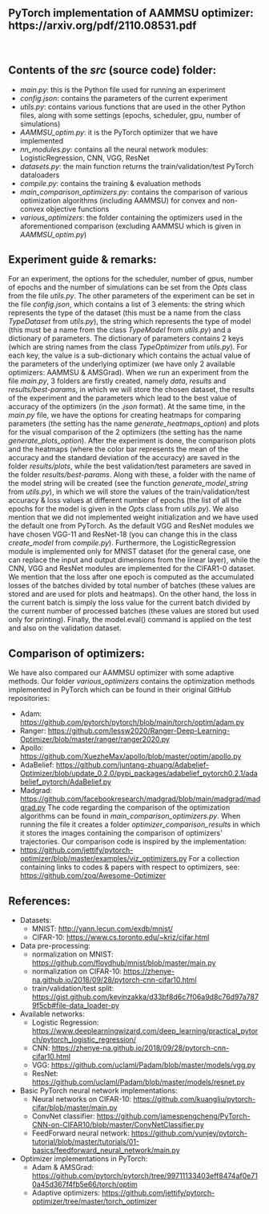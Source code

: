 <p align="center">
  <b> <h2> PyTorch implementation of AAMMSU optimizer: https://arxiv.org/pdf/2110.08531.pdf  </h2> </b><br>
</p>

## Contents of the *src* (source code) folder:
- *main.py*: this is the Python file used for running an experiment
- *config.json*: contains the parameters of the current experiment
- *utils.py*: contains various functions that are used in the other Python files, along with some settings (epochs, scheduler, gpu, number of simulations)
- *AAMMSU_optim.py*: it is the PyTorch optimizer that we have implemented 
- *nn_modules.py*: contains all the neural network modules: LogisticRegression, CNN, VGG, ResNet
- *datasets.py*: the main function returns the train/validation/test PyTorch dataloaders
- *compile.py*: contains the training & evaluation methods
- *main_comparison_optimizers.py*: contains the comparison of various optimization algorithms (including AAMMSU) for convex and non-convex objective functions
- *various_optimizers*: the folder containing the optimizers used in the aforementioned comparison (excluding AAMMSU which is given in *AAMMSU_optim.py*)

## Experiment guide & remarks:

For an experiment, the options for the scheduler, number of gpus, number of epochs and the number of simulations can be set from the *Opts* class from the file *utils.py*. The other parameters of the experiment can be set in the file *config.json*, which contains a list of 3 elements: the string which represents the type of the dataset (this must be a name from the class *TypeDataset* from *utils.py*), the string which represents the type of model (this must be a name from the class *TypeModel* from *utils.py*) and a dictionary of parameters. The dictionary of parameters contains 2 keys (which are string names from the class *TypeOptimizer* from *utils.py*). For each key, the value is a sub-dictionary which contains the actual value of the parameters of the underlying optimizer (we have only 2 available optimizers: AAMMSU & AMSGrad). When we run an experiment from the file *main.py*, 3 folders are firstly created, namely *data*, *results* and *results/best-params*, in which we will store the chosen dataset, the results of the experiment and the parameters which lead to the best value of accuracy of the optimizers (in the *.json* format). At the same time, in the *main.py* file, we have the options for creating heatmaps for comparing parameters (the setting has the name *generate_heatmaps_option*) and plots for the visual comparison of the 2 optimizers (the setting has the name *generate_plots_option*). After the experiment is done, the comparison plots and the heatmaps (where the color bar represents the mean of the accuracy and the standard deviation of the accuracy) are saved in the folder *results/plots*, while the best validation/test parameters are saved in the folder *results/best-params*. Along with these, a folder with the name of the model string will be created (see the function *generate_model_string* from *utils.py*), in which we will store the values of the train/validation/test accuracy & loss values at different number of epochs (the list of all the epochs for the model is given in the *Opts* class from *utils.py*). We also mention that we did not implemented weight initialization and we have used the default one from PyTorch. As the default VGG and ResNet modules we have chosen VGG-11 and ResNet-18 (you can change this in the class *create_model* from *compile.py*). Furthermore, the LogisticRegression module is implemented only for MNIST dataset (for the general case, one can replace the input and output dimensions from the linear layer), while the CNN, VGG and ResNet modules are implemented for the CIFAR1-0 dataset. We mention that the loss after one epoch is computed as the accumulated losses of the batches divided by total number of batches (these values are stored and are used for plots and heatmaps). On the other hand, the loss in the current batch is simply the loss value for the current batch divided by the current number of processed batches (these values are stored but used only for printing). Finally, the model.eval() command is applied on the test and also on the validation dataset.

## Comparison of optimizers:
We have also compared our AAMMSU optimizer with some adaptive methods. Our folder *various_optimizers* contains the optimization methods implemented in PyTorch which can be found in their original GitHub repositories:
- Adam: https://github.com/pytorch/pytorch/blob/main/torch/optim/adam.py
- Ranger: https://github.com/lessw2020/Ranger-Deep-Learning-Optimizer/blob/master/ranger/ranger2020.py
- Apollo: https://github.com/XuezheMax/apollo/blob/master/optim/apollo.py
- AdaBelief: https://github.com/juntang-zhuang/Adabelief-Optimizer/blob/update_0.2.0/pypi_packages/adabelief_pytorch0.2.1/adabelief_pytorch/AdaBelief.py
- Madgrad: https://github.com/facebookresearch/madgrad/blob/main/madgrad/madgrad.py
The code regarding the comparison of the optimization algorithms can be found in *main_comparison_optimizers.py*. When running the file it creates a folder *optimizer_comparison_results* in which it stores the images containing the comparison of optimizers' trajectories.
Our comparison code is inspired by the implementation:
- https://github.com/jettify/pytorch-optimizer/blob/master/examples/viz_optimizers.py
For a collection containing links to codes & papers with respect to optimizers, see: https://github.com/zoq/Awesome-Optimizer

## References:
- Datasets:
  - MNIST: http://yann.lecun.com/exdb/mnist/
  - CIFAR-10: https://www.cs.toronto.edu/~kriz/cifar.html
- Data pre-processing:
  - normalization on MNIST: https://github.com/floydhub/mnist/blob/master/main.py
  - normalization on CIFAR-10: https://zhenye-na.github.io/2018/09/28/pytorch-cnn-cifar10.html
  - train/validation/test split: https://gist.github.com/kevinzakka/d33bf8d6c7f06a9d8c76d97a7879f5cb#file-data_loader-py
- Available networks:
  - Logistic Regression: https://www.deeplearningwizard.com/deep_learning/practical_pytorch/pytorch_logistic_regression/
  - CNN: https://zhenye-na.github.io/2018/09/28/pytorch-cnn-cifar10.html
  - VGG: https://github.com/uclaml/Padam/blob/master/models/vgg.py
  - ResNet: https://github.com/uclaml/Padam/blob/master/models/resnet.py
- Basic PyTorch neural network implementations:
  - Neural networks on CIFAR-10: https://github.com/kuangliu/pytorch-cifar/blob/master/main.py
  - ConvNet classifier: https://github.com/jamespengcheng/PyTorch-CNN-on-CIFAR10/blob/master/ConvNetClassifier.py
  - FeedForward neural network: https://github.com/yunjey/pytorch-tutorial/blob/master/tutorials/01-basics/feedforward_neural_network/main.py
- Optimizer implementations in PyTorch:
  - Adam & AMSGrad: https://github.com/pytorch/pytorch/tree/99711133403eff8474af0e710a45d367f4fb5e66/torch/optim
  - Adaptive optimizers: https://github.com/jettify/pytorch-optimizer/tree/master/torch_optimizer
 
